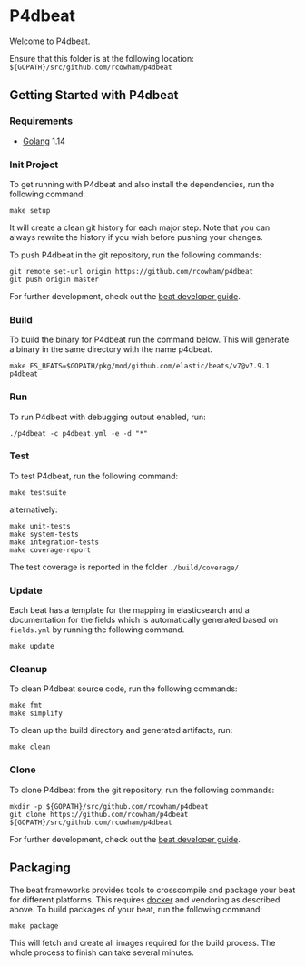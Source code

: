 # P4dbeat

Welcome to P4dbeat.

Ensure that this folder is at the following location:
`${GOPATH}/src/github.com/rcowham/p4dbeat`

## Getting Started with P4dbeat

### Requirements

* [Golang](https://golang.org/dl/) 1.14

### Init Project
To get running with P4dbeat and also install the
dependencies, run the following command:

```
make setup
```

It will create a clean git history for each major step. Note that you can always rewrite the history if you wish before pushing your changes.

To push P4dbeat in the git repository, run the following commands:

```
git remote set-url origin https://github.com/rcowham/p4dbeat
git push origin master
```

For further development, check out the [beat developer guide](https://www.elastic.co/guide/en/beats/libbeat/current/new-beat.html).

### Build

To build the binary for P4dbeat run the command below. This will generate a binary
in the same directory with the name p4dbeat.

```
make ES_BEATS=$GOPATH/pkg/mod/github.com/elastic/beats/v7@v7.9.1 p4dbeat
```


### Run

To run P4dbeat with debugging output enabled, run:

```
./p4dbeat -c p4dbeat.yml -e -d "*"
```


### Test

To test P4dbeat, run the following command:

```
make testsuite
```

alternatively:
```
make unit-tests
make system-tests
make integration-tests
make coverage-report
```

The test coverage is reported in the folder `./build/coverage/`

### Update

Each beat has a template for the mapping in elasticsearch and a documentation for the fields
which is automatically generated based on `fields.yml` by running the following command.

```
make update
```


### Cleanup

To clean  P4dbeat source code, run the following commands:

```
make fmt
make simplify
```

To clean up the build directory and generated artifacts, run:

```
make clean
```


### Clone

To clone P4dbeat from the git repository, run the following commands:

```
mkdir -p ${GOPATH}/src/github.com/rcowham/p4dbeat
git clone https://github.com/rcowham/p4dbeat ${GOPATH}/src/github.com/rcowham/p4dbeat
```


For further development, check out the [beat developer guide](https://www.elastic.co/guide/en/beats/libbeat/current/new-beat.html).


## Packaging

The beat frameworks provides tools to crosscompile and package your beat for different platforms. This requires [docker](https://www.docker.com/) and vendoring as described above. To build packages of your beat, run the following command:

```
make package
```

This will fetch and create all images required for the build process. The whole process to finish can take several minutes.
